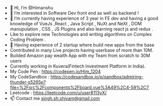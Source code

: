 - 👋 Hi, I’m @Himanshu
- 👀 I’m interested in Software Dev front end as well as backend  ! 
- 🌱 I’m currently having experience of 3 year in FE dev and having a good knowledge of VueJs ,React , Java Script , NuXt and NeXt , DOM manupulation , CSS , JS Plugins and  also learning react js and redux .
- Like to explore new Technologies and writing algorithms on Complex Coding Problem .
- 💞️ Having experience of 2 startup where build new apps from the base
- Contributed in many Live projects having userbase of more than 10M.
- Builded Amazon pay wealth App with my Team from scratch to 30M users
- Currently working in Kuvera(Fintech Investment Platform in India).
- My Code Pen : https://codepen.io/Him_1204
- My CodeSandbox : https://codesandbox.io/p/sandbox/admiring-thunder-s5265p?file=%2Fsrc%2Fcomponents%2Fboard.vue%3A49%2C4-59%2C7
- Leetcode : https://leetcode.com/u/user8113yX/
- 📫 Contact me singh.sh.shivam@gmail.com

<!---
himanhu/himanhu is a ✨ special ✨ repository because its `README.md` (this file) appears on your GitHub profile.
You can click the Preview link to take a look at your changes.
--->
